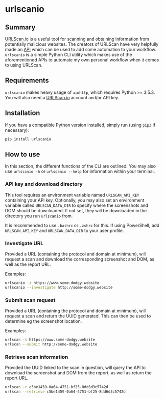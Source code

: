 # urlscanio

## Summary

[URLScan.io][urlscan-homepage] is a useful tool for scanning and obtaining information from potentially malicious websites. The creators of URLScan have very helpfully made an [API][urlscan-api] which can be used to add some automation to your workflow. `urlscanio` is a simple Python CLI utility which makes use of the aforementioned APIs to automate my own personal workflow when it comes to using URLScan.

## Requirements

`urlscanio` makes heavy usage of `aiohttp`, which requires Python >= 3.5.3. You will also need a [URLScan.io][urlscan-homepage] account and/or API key.

## Installation

If you have a compatible Python version installed, simply run (using `pip3` if necessary):

```bash
pip install urlscanio
```

## How to use

In this section, the different functions of the CLI are outlined. You may also use `urlscanio -h` or `urlscanio --help` for information within your terminal.

### API key and download directory

This tool requires an environment variable named `URLSCAN_API_KEY` containing your API key. Optionally, you may also set an environment variable called `URLSCAN_DATA_DIR` to specify where the screenshots and DOM should be downloaded. If not set, they will be downloaded in the directory you run `urlscanio` from.

It is recommended to use `.bashrc` or `.zshrc` for this. If using PowerShell, add `URLSCAN_API_KEY` and `URLSCAN_DATA_DIR` to your user profile.

### Investigate URL

Provided a URL (containing the protocol and domain at minimum), will request a scan and download the corresponding screenshot and DOM, as well as the report URL.

Examples:

```bash
urlscanio -i https://www.some-dodgy.website
urlscanio --investigate http://some-dodgy.website
```

### Submit scan request

Provided a URL (containing the protocol and domain at minimum), will request a scan and return the UUID generated. This can then be used to determine eg the screenshot location.

Examples:

```bash
urlscan -s https://www.some-dodgy.website
urlscan --submit http://some-dodgy.website
```

### Retrieve scan information

Provided the UUID linked to the scan in question, will query the API to download the screenshot and DOM from the report, as well as return the report URL.

```bash
urlscan -r c5be1459-0a64-4751-bf25-8dd6d3c5742d
urlscan --retrieve c5be1459-0a64-4751-bf25-8dd6d3c5742d
```

[urlscan-homepage]: https://urlscan.io
[urlscan-api]: https://urlscan.io/about-api
